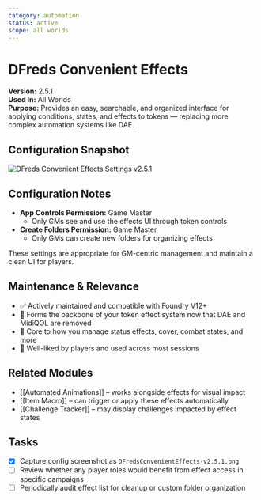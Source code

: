 ```yaml
---
category: automation
status: active
scope: all worlds
---
```


# DFreds Convenient Effects

**Version:** 2.5.1  
**Used In:** All Worlds  
**Purpose:** Provides an easy, searchable, and organized interface for applying conditions, states, and effects to tokens — replacing more complex automation systems like DAE.

## Configuration Snapshot

![DFreds Convenient Effects Settings v2.5.1](./DFredsConvenientEffects-v2.5.1.png)

## Configuration Notes

- **App Controls Permission:** Game Master
  - Only GMs see and use the effects UI through token controls
- **Create Folders Permission:** Game Master
  - Only GMs can create new folders for organizing effects

These settings are appropriate for GM-centric management and maintain a clean UI for players.

## Maintenance & Relevance

- ✅ Actively maintained and compatible with Foundry V12+
- 🧠 Forms the backbone of your token effect system now that DAE and MidiQOL are removed
- 🧭 Core to how you manage status effects, cover, combat states, and more
- 💬 Well-liked by players and used across most sessions

## Related Modules

- [[Automated Animations]] – works alongside effects for visual impact
- [[Item Macro]] – can trigger or apply these effects automatically
- [[Challenge Tracker]] – may display challenges impacted by effect states

## Tasks

- [x] Capture config screenshot as `DFredsConvenientEffects-v2.5.1.png`
- [ ] Review whether any player roles would benefit from effect access in specific campaigns
- [ ] Periodically audit effect list for cleanup or custom folder organization

